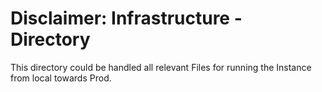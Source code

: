 # Disclaimer: Infrastructure - Directory

This directory could be handled all relevant Files for running the Instance from local towards Prod. 
